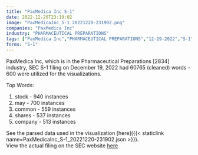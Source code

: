 ```yaml
---
title: "PaxMedica Inc S-1"
date: 2022-12-20T23:19:02
image: "PaxMedicaInc_S-1_20221220-231902.png"
companies: "PaxMedica Inc"
industry: "PHARMACEUTICAL PREPARATIONS"
tags: ["PaxMedica Inc","PHARMACEUTICAL PREPARATIONS","12-19-2022","S-1"]
forms: "S-1"
---
```

PaxMedica Inc, which is in the Pharmaceutical Preparations [2834] industry, SEC S-1 filing on December 19, 2022 had 60765 (cleaned) words - 600 were utilized for the visualizations.

Top Words:
1. stock - 940 instances
2. may - 700 instances
3. common - 559 instances
4. shares - 537 instances
5. company - 513 instances


See the parsed data used in the visualization [here]({{< staticlink name=PaxMedicaInc_S-1_20221220-231902.json >}}).  
View the actual filing on the SEC website [here](https://www.sec.gov/Archives/edgar/data/1811623/0001104659-22-128262.txt)